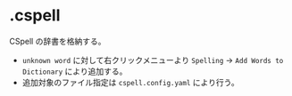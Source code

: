 # .cspell

CSpell の辞書を格納する。

- `unknown word` に対して右クリックメニューより `Spelling` -> `Add Words to Dictionary` により追加する。
- 追加対象のファイル指定は `cspell.config.yaml` により行う。
